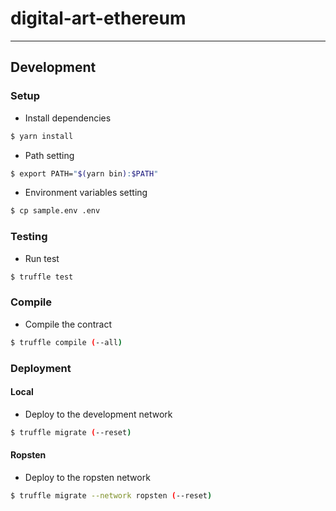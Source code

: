 # digital-art-ethereum
---
## Development
### Setup
* Install dependencies 
```bash
$ yarn install
```   
* Path setting
```bash
$ export PATH="$(yarn bin):$PATH"
```
* Environment variables setting
```bash
$ cp sample.env .env
```
### Testing
* Run test
```bash
$ truffle test
```
### Compile
* Compile the contract
```bash
$ truffle compile (--all)
```
### Deployment
#### Local
* Deploy to the development network
```bash
$ truffle migrate (--reset)
```
#### Ropsten
* Deploy to the ropsten network
```bash
$ truffle migrate --network ropsten (--reset)
```
